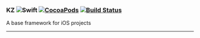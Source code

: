 ### KZ ![Swift](https://img.shields.io/badge/language-Swift-orange.svg) [![CocoaPods](https://img.shields.io/cocoapods/v/KZ.svg)](http://cocoapods.org/pods/KZ) [![Build Status](https://travis-ci.org/k3zi/KZ.svg?branch=master)](https://travis-ci.org/k3zi/KZ)
A base framework for iOS projects

---
